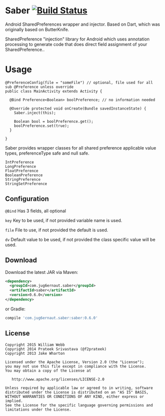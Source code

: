 Saber [![Build Status](https://travis-ci.org/jug6ernaut/saber.svg?branch=master)](https://travis-ci.org/jug6ernaut/saber)
============

Android SharedPreferences wrapper and injector. Based on Dart, which was originally based on ButterKnife.

SharedPreference "injection" library for Android which uses annotation processing to generate code that does direct field assignment of your SharedPreference..

Usage
=====
```
@PreferenceConfig(file = "someFile") // optional, file used for all sub @Preference unless override
public class MainActivity extends Activity {

  @Bind Preference<Boolean> boolPreference; // no information needed

  @Override protected void onCreate(Bundle savedInstanceState) {
    Saber.inject(this);

    Boolean bool = boolPreference.get();
    boolPreference.set(true);
  }
  
}
```
Saber provides wrapper classes for all shared preference applicable value types, preferenceType safe and null safe.

	IntPreference
	LongPreference
	FloatPreference
	BooleanPreference
	StringPreference
	StringSetPreference

Configuration
-------------

`@Bind` Has 3 fields, all optional

`key`  Key to be used, if not provided variable name is used.

`file` File to use, if not provided the default is used.

`dv` Default value to be used, if not provided the class specific value will be used.

Download
--------

Download the latest JAR via Maven:


```xml
<dependency>
  <groupId>com.jug6ernaut.saber</groupId>
  <artifactId>saber</artifactId>
  <version>0.6.0</version>
</dependency>
```

or Gradle:


```groovy
compile 'com.jug6ernaut.saber:saber:0.6.0'
```


License
-------

    Copyright 2015 William Webb
    Copyright 2014 Prateek Srivastava (@f2prateek)
    Copyright 2013 Jake Wharton

    Licensed under the Apache License, Version 2.0 (the "License");
    you may not use this file except in compliance with the License.
    You may obtain a copy of the License at

       http://www.apache.org/licenses/LICENSE-2.0

    Unless required by applicable law or agreed to in writing, software
    distributed under the License is distributed on an "AS IS" BASIS,
    WITHOUT WARRANTIES OR CONDITIONS OF ANY KIND, either express or implied.
    See the License for the specific language governing permissions and
    limitations under the License.

